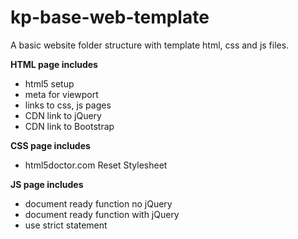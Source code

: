 # kp-base-web-template
A basic website folder structure with template html, css and js files.

**HTML page includes**
  - html5 setup
  - meta for viewport
  - links to css, js pages
  - CDN link to jQuery
  - CDN link to Bootstrap
  
**CSS page includes**
  - html5doctor.com Reset Stylesheet
  
**JS page includes**
  - document ready function no jQuery
  - document ready function with jQuery
  - use strict statement

